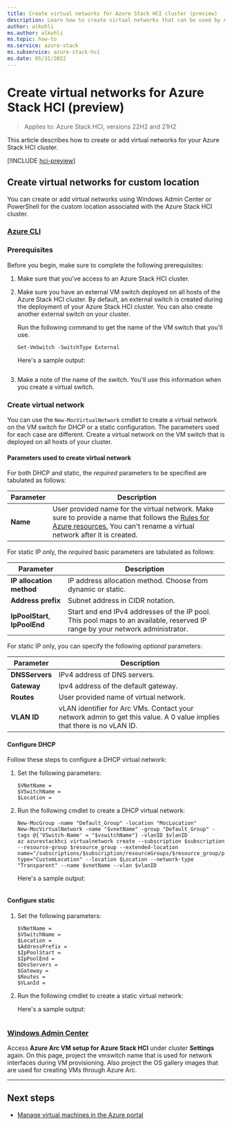 ```yaml
---
title: Create virtual networks for Azure Stack HCI cluster (preview)
description: Learn how to create virtual networks that can be used by Azure Arc VMs running on your Azure Stack HCI cluster (preview).
author: alkohli
ms.author: alkohli
ms.topic: how-to
ms.service: azure-stack
ms.subservice: azure-stack-hci
ms.date: 05/31/2022
---
```


# Create virtual networks for Azure Stack HCI (preview)

> Applies to: Azure Stack HCI, versions 22H2 and 21H2

This article describes how to create or add virtual networks for your Azure Stack HCI cluster.

[!INCLUDE [hci-preview](../../includes/hci-preview.md)]

## Create virtual networks for custom location

You can create or add virtual networks using Windows Admin Center or PowerShell for the custom location associated with the Azure Stack HCI cluster.

### [Azure CLI](#tab/azurecli)

### Prerequisites

Before you begin, make sure to complete the following prerequisites:

1. Make sure that you've access to an Azure Stack HCI cluster.

1. Make sure you have an external VM switch deployed on all hosts of the Azure Stack HCI cluster. By default, an external switch is created during the deployment of your Azure Stack HCI cluster. You can also create another external switch on your cluster.

    Run the following command to get the name of the VM switch that you'll use. 

    ```azurecli
    Get-VmSwitch -SwitchType External
    ```

    Here's a sample output:

    ```azurecli
    
    ```
1. Make a note of the name of the switch. You'll use this information when you create a virtual switch.

### Create virtual network 

You can use the `New-MocVirtualNetwork` cmdlet to create a virtual network on the VM switch for DHCP or a static configuration. The parameters used for each case are different. Create a virtual network on the VM switch that is deployed on all hosts of your cluster. 

#### Parameters used to create virtual network

   For both DHCP and static, the *required* parameters to be specified are tabulated as follows:

   | Parameter | Description |
   | ----- | ----------- |
   | **Name** | User provided name for the virtual network. Make sure to provide a name that follows the [Rules for Azure resources.](/azure/cloud-adoption-framework/ready/azure-best-practices/resource-naming#example-names-networking) You can't rename a virtual network after it is created. |


   For static IP only, the *required* basic parameters are tabulated as follows:


   | Parameter | Description |
   | --------- | ----------- |
   | **IP allocation method** |IP address allocation method. Choose from dynamic or static. |
   | **Address prefix** | Subnet address in CIDR notation.  |
   | **IpPoolStart**, **IpPoolEnd** | Start and end IPv4 addresses of the IP pool. This pool maps to an available, reserved IP range by your network administrator. |

   For static IP only, you can specify the following *optional* parameters:

   | Parameter | Description |
   | --------- | ----------- |
   | **DNSServers** | IPv4 address of DNS servers. |
   | **Gateway** | Ipv4 address of the default gateway. |
   | **Routes** | User provided name of virtual network. |
   | **VLAN ID** | vLAN identifier for Arc VMs. Contact your network admin to get this value. A 0 value implies that there is no vLAN ID.  |

#### Configure DHCP

Follow these steps to configure a DHCP virtual network:

1. Set the following parameters:

    ```azurecli
    $VNetName = 
    $VSwitchName = 
    $Location = 
    ```

1. Run the following cmdlet to create a DHCP virtual network:

   ```azurecli
   New-MocGroup -name "Default_Group" -location "MocLocation"
   New-MocVirtualNetwork -name "$vnetName" -group "Default_Group" -tags @{'VSwitch-Name' = "$vswitchName"} -vlanID $vlanID
   az azurestackhci virtualnetwork create --subscription $subscription --resource-group $resource_group --extended-location name="/subscriptions/$subscription/resourceGroups/$resource_group/providers/Microsoft.ExtendedLocation/customLocations/$customloc_name" type="CustomLocation" --location $Location --network-type "Transparent" --name $vnetName --vlan $vlanID
   ```

    Here's a sample output:

    ```azurecli
    
    ```

#### Configure static

1. Set the following parameters:

    ```azurecli
    $VNetName = 
    $VSwitchName = 
    $Location = 
    $AddressPrefix = 
    $IpPoolStart = 
    $IpPoolEnd = 
    $DnsServers = 
    $Gateway = 
    $Routes = 
    $VLanId =     
    ```

1. Run the following cmdlet to create a static virtual network:


    Here's a sample output:

    ```azurecli
    
    ```

### [Windows Admin Center](#tab/windows-admin-center)

Access **Azure Arc VM setup for Azure Stack HCI** under cluster **Settings** again. On this page, project the vmswitch name that is used for network interfaces during VM provisioning. Also project the OS gallery images that are used for creating VMs through Azure Arc.

---

## Next steps

- [Manage virtual machines in the Azure portal](manage-virtual-machines-in-azure-portal.md)
